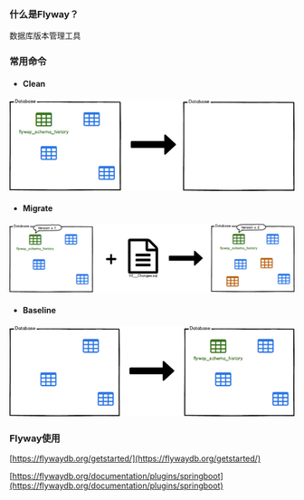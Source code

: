 ### 什么是Flyway？

数据库版本管理工具

### 常用命令

* #### Clean

#### ![](/assets/flyway-clean.png)

* #### Migrate

![](/assets/flyway-migrate.png)

* #### Baseline

#### ![](/assets/flyway-baseline.png)

### Flyway使用

[https://flywaydb.org/getstarted/](https://flywaydb.org/getstarted/)

[https://flywaydb.org/documentation/plugins/springboot](https://flywaydb.org/documentation/plugins/springboot)

